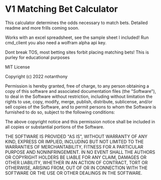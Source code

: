 # V1 Matching Bet Calculator

This calculator determines the odds necessary to match bets. Detailed readme and more frills coming soon.

Works with an excel spreadsheet, see the sample sheet I included! Run cmd_client you also need a wolfram alpha api key.

Dont break TOS, most betting sites forbit placing matching bets! This is purley for educational purposes

MIT License

Copyright (c) 2022 notanthony

Permission is hereby granted, free of charge, to any person obtaining a copy
of this software and associated documentation files (the "Software"), to deal
in the Software without restriction, including without limitation the rights
to use, copy, modify, merge, publish, distribute, sublicense, and/or sell
copies of the Software, and to permit persons to whom the Software is
furnished to do so, subject to the following conditions:

The above copyright notice and this permission notice shall be included in all
copies or substantial portions of the Software.

THE SOFTWARE IS PROVIDED "AS IS", WITHOUT WARRANTY OF ANY KIND, EXPRESS OR
IMPLIED, INCLUDING BUT NOT LIMITED TO THE WARRANTIES OF MERCHANTABILITY,
FITNESS FOR A PARTICULAR PURPOSE AND NONINFRINGEMENT. IN NO EVENT SHALL THE
AUTHORS OR COPYRIGHT HOLDERS BE LIABLE FOR ANY CLAIM, DAMAGES OR OTHER
LIABILITY, WHETHER IN AN ACTION OF CONTRACT, TORT OR OTHERWISE, ARISING FROM,
OUT OF OR IN CONNECTION WITH THE SOFTWARE OR THE USE OR OTHER DEALINGS IN THE
SOFTWARE.
